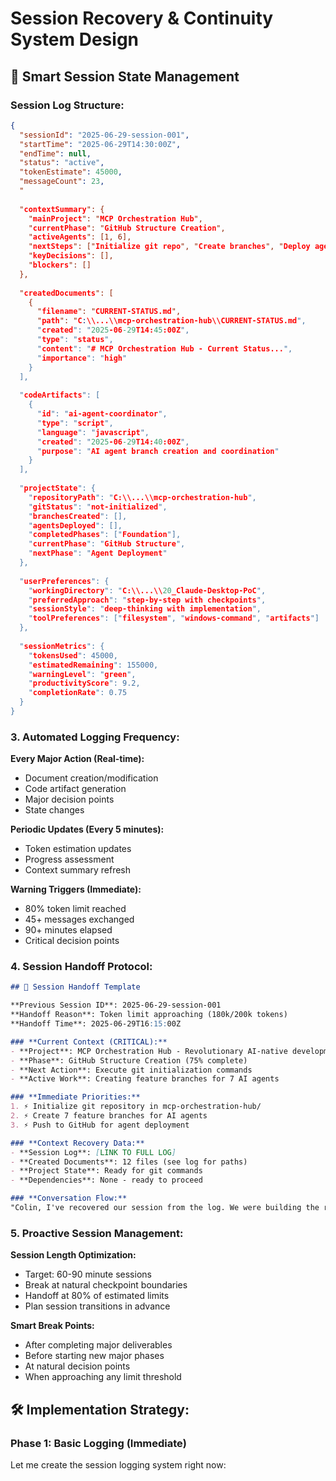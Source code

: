 # Session Recovery & Continuity System Design

## 🎯 **Smart Session State Management**

### **Session Log Structure:**

```json
{
  "sessionId": "2025-06-29-session-001",
  "startTime": "2025-06-29T14:30:00Z",
  "endTime": null,
  "status": "active",
  "tokenEstimate": 45000,
  "messageCount": 23,
  "
  
  "contextSummary": {
    "mainProject": "MCP Orchestration Hub",
    "currentPhase": "GitHub Structure Creation",
    "activeAgents": [1, 6],
    "nextSteps": ["Initialize git repo", "Create branches", "Deploy agents"],
    "keyDecisions": [],
    "blockers": []
  },
  
  "createdDocuments": [
    {
      "filename": "CURRENT-STATUS.md",
      "path": "C:\\...\\mcp-orchestration-hub\\CURRENT-STATUS.md",
      "created": "2025-06-29T14:45:00Z",
      "type": "status",
      "content": "# MCP Orchestration Hub - Current Status...",
      "importance": "high"
    }
  ],
  
  "codeArtifacts": [
    {
      "id": "ai-agent-coordinator",
      "type": "script",
      "language": "javascript",
      "created": "2025-06-29T14:40:00Z",
      "purpose": "AI agent branch creation and coordination"
    }
  ],
  
  "projectState": {
    "repositoryPath": "C:\\...\\mcp-orchestration-hub",
    "gitStatus": "not-initialized",
    "branchesCreated": [],
    "agentsDeployed": [],
    "completedPhases": ["Foundation"],
    "currentPhase": "GitHub Structure",
    "nextPhase": "Agent Deployment"
  },
  
  "userPreferences": {
    "workingDirectory": "C:\\...\\20_Claude-Desktop-PoC",
    "preferredApproach": "step-by-step with checkpoints",
    "sessionStyle": "deep-thinking with implementation",
    "toolPreferences": ["filesystem", "windows-command", "artifacts"]
  },
  
  "sessionMetrics": {
    "tokensUsed": 45000,
    "estimatedRemaining": 155000,
    "warningLevel": "green",
    "productivityScore": 9.2,
    "completionRate": 0.75
  }
}
```

### **3. Automated Logging Frequency:**

**Every Major Action (Real-time):**
- Document creation/modification
- Code artifact generation
- Major decision points
- State changes

**Periodic Updates (Every 5 minutes):**
- Token estimation updates
- Progress assessment
- Context summary refresh

**Warning Triggers (Immediate):**
- 80% token limit reached
- 45+ messages exchanged
- 90+ minutes elapsed
- Critical decision points

### **4. Session Handoff Protocol:**

```markdown
## 🔄 Session Handoff Template

**Previous Session ID**: 2025-06-29-session-001
**Handoff Reason**: Token limit approaching (180k/200k tokens)
**Handoff Time**: 2025-06-29T16:15:00Z

### **Current Context (CRITICAL):**
- **Project**: MCP Orchestration Hub - Revolutionary AI-native development
- **Phase**: GitHub Structure Creation (75% complete)
- **Next Action**: Execute git initialization commands
- **Active Work**: Creating feature branches for 7 AI agents

### **Immediate Priorities:**
1. ⚡ Initialize git repository in mcp-orchestration-hub/
2. ⚡ Create 7 feature branches for AI agents
3. ⚡ Push to GitHub for agent deployment

### **Context Recovery Data:**
- **Session Log**: [LINK TO FULL LOG]
- **Created Documents**: 12 files (see log for paths)
- **Project State**: Ready for git commands
- **Dependencies**: None - ready to proceed

### **Conversation Flow:**
"Colin, I've recovered our session from the log. We were building the revolutionary MCP Orchestration Hub and were about to initialize the git repository and create feature branches for 7 AI agents. Should I proceed with the git commands we planned?"
```

### **5. Proactive Session Management:**

**Session Length Optimization:**
- Target: 60-90 minute sessions
- Break at natural checkpoint boundaries
- Handoff at 80% of estimated limits
- Plan session transitions in advance

**Smart Break Points:**
- After completing major deliverables
- Before starting new major phases
- At natural decision points
- When approaching any limit threshold

## 🛠 **Implementation Strategy:**

### **Phase 1: Basic Logging (Immediate)**
Let me create the session logging system right now:
